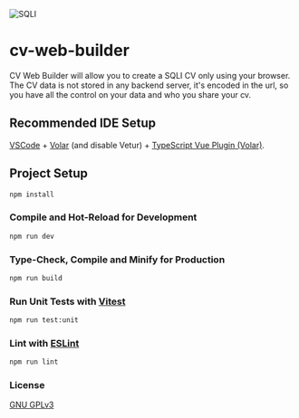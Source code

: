 ![SQLI](logo-text-animated.svg)

# cv-web-builder

CV Web Builder will allow you to create a SQLI CV only using your browser. The CV data is not stored in any backend server, it's encoded in the url, so you have all the control on your data and who you share your cv.

## Recommended IDE Setup

[VSCode](https://code.visualstudio.com/) + [Volar](https://marketplace.visualstudio.com/items?itemName=Vue.volar) (and disable Vetur) + [TypeScript Vue Plugin (Volar)](https://marketplace.visualstudio.com/items?itemName=Vue.vscode-typescript-vue-plugin).

## Project Setup

```sh
npm install
```

### Compile and Hot-Reload for Development

```sh
npm run dev
```

### Type-Check, Compile and Minify for Production

```sh
npm run build
```

### Run Unit Tests with [Vitest](https://vitest.dev/)

```sh
npm run test:unit
```

### Lint with [ESLint](https://eslint.org/)

```sh
npm run lint
```

### License

[GNU GPLv3](https://choosealicense.com/licenses/gpl-3.0/)
